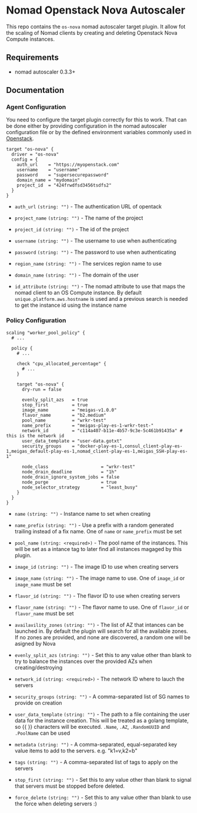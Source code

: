# Nomad Openstack Nova Autoscaler

This repo contains the `os-nova` nomad autoscaler target plugin. It allow fot the scaling of Nomad clients
by creating and deleting Openstack Nova Compute instances.

## Requirements

* nomad autoscaler 0.3.3+

## Documentation

### Agent Configuration

You need to configure the target plugin correctly for this to work. That can be done either by providing configuration in the nomad
autoscaler configuration file or by the defined environment variables commonly used in [Openstack](https://pkg.go.dev/github.com/gophercloud/gophercloud/openstack#AuthOptionsFromEnv).

```hcl
target "os-nova" {
  driver = "os-nova"
  config = {
    auth_url    = "https://myopenstack.com"
    username    = "username"
    password    = "supersecurepassword"
    domain_name = "mydomain"
    project_id  = "424frwdfsd3456tsdfs2"
  }
}
```

* `auth_url` `(string: "")` - The authentication URL of opentack
* `project_name` `(string: "")` - The name of the project
* `project_id` `(string: "")` - The id of the project
* `username` `(string: "")` - The username to use when authenticating
* `password` `(string: "")` - The password to use when authenticating
* `region_name` `(string: "")` - The services region name to use
* `domain_name` `(string: "")` - The domain of the user

* `id_attribute` `(string: "")` - The nomad attribute to use that maps the nomad client to an OS Compute instance. By default `unique.platform.aws.hostname` is used and a previous search is needed
to get the instance id using the instance name

### Policy Configuration

```hcl
scaling "worker_pool_policy" {
  # ...

  policy {
    # ...

    check "cpu_allocated_percentage" {
      # ...
    }

    target "os-nova" {
      dry-run = false

      evenly_split_azs   = true
      stop_first         = true
      image_name         = "meigas-v1.0.0"
      flavor_name        = "b2.medium"
      pool_name          = "wrkr-test"
      name_prefix        = "meigas-play-es-1-wrkr-test-"
      network_id         = "c114a407-b11e-4b57-9c3e-5c461b91435a" # this is the network id
      user_data_template = "user-data.gotxt"
      security_groups    = "docker-play-es-1,consul_client-play-es-1,meigas_default-play-es-1,nomad_client-play-es-1,meigas_SSH-play-es-1"

      node_class                    = "wrkr-test"
      node_drain_deadline           = "1h"
      node_drain_ignore_system_jobs = false
      node_purge                    = true
      node_selector_strategy        = "least_busy"
    }
  }
}
```

* `name` `(string: "")` - Instance name to set when creating
* `name_prefix` `(string: "")` - Use a prefix with a random generated trailing instead of a fix name. One of `name` or `name_prefix` must be set
* `pool_name` `(string: <required>)` - The pool name of the instances. This will be set as a intance tag to later find all instances magaged by this plugin.
* `image_id` `(string: "")` - The image ID to use when creating servers
* `image_name` `(string: "")` - The image name to use. One of `image_id` or `image_name` must be set
* `flavor_id` `(string: "")` - The flavor ID to use when creating servers
* `flavor_name` `(string: "")` - The flavor name to use. One of `flavor_id` or `flavor_name` must be set
* `availavility_zones` `(string: "")` - The list of AZ that intances can be launched in. By default the plugin will search for all the available zones.
If no zones are provided, and none are discovered, a random one will be asigned by Nova
* `evenly_split_azs` `(string: "")` - Set this to any value other than blank to try to balance the instances over the provided AZs when creating/destroying
* `network_id` `(string: <required>)` - The network ID where to lauch the servers
* `security_groups` `(string: "")` - A comma-separated list of SG names to provide on creation
* `user_data_template` `(string: "")` - The path to a file containing the user data for the instance creation. This will be treated as a golang
template, so {{ }} characters will be executed. `.Name`, `.AZ`, `.RandomUUID` and `.PoolName` can be used
* `metadata` `(string: "")` - A comma-separated, equal-separated key value items to add to the servers. e.g. "k1=v,k2=b"
* `tags` `(string: "")` - A comma-separated list of tags to apply on the servers

* `stop_first` `(string: "")` - Set this to any value other than blank to signal that servers must be stopped before deleted.
* `force_delete` `(string: "")` - Set this to any value other than blank to use the force when deleting servers :)

